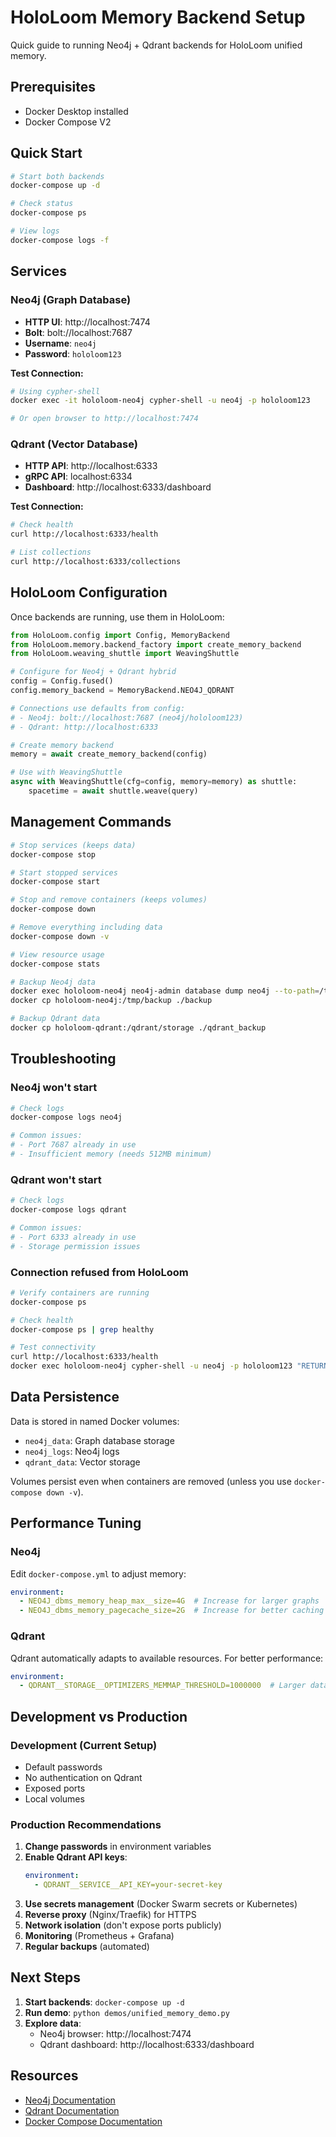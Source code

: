 # HoloLoom Memory Backend Setup

Quick guide to running Neo4j + Qdrant backends for HoloLoom unified memory.

## Prerequisites

- Docker Desktop installed
- Docker Compose V2

## Quick Start

```bash
# Start both backends
docker-compose up -d

# Check status
docker-compose ps

# View logs
docker-compose logs -f
```

## Services

### Neo4j (Graph Database)

- **HTTP UI**: http://localhost:7474
- **Bolt**: bolt://localhost:7687
- **Username**: `neo4j`
- **Password**: `hololoom123`

**Test Connection:**
```bash
# Using cypher-shell
docker exec -it hololoom-neo4j cypher-shell -u neo4j -p hololoom123

# Or open browser to http://localhost:7474
```

### Qdrant (Vector Database)

- **HTTP API**: http://localhost:6333
- **gRPC API**: localhost:6334
- **Dashboard**: http://localhost:6333/dashboard

**Test Connection:**
```bash
# Check health
curl http://localhost:6333/health

# List collections
curl http://localhost:6333/collections
```

## HoloLoom Configuration

Once backends are running, use them in HoloLoom:

```python
from HoloLoom.config import Config, MemoryBackend
from HoloLoom.memory.backend_factory import create_memory_backend
from HoloLoom.weaving_shuttle import WeavingShuttle

# Configure for Neo4j + Qdrant hybrid
config = Config.fused()
config.memory_backend = MemoryBackend.NEO4J_QDRANT

# Connections use defaults from config:
# - Neo4j: bolt://localhost:7687 (neo4j/hololoom123)
# - Qdrant: http://localhost:6333

# Create memory backend
memory = await create_memory_backend(config)

# Use with WeavingShuttle
async with WeavingShuttle(cfg=config, memory=memory) as shuttle:
    spacetime = await shuttle.weave(query)
```

## Management Commands

```bash
# Stop services (keeps data)
docker-compose stop

# Start stopped services
docker-compose start

# Stop and remove containers (keeps volumes)
docker-compose down

# Remove everything including data
docker-compose down -v

# View resource usage
docker-compose stats

# Backup Neo4j data
docker exec hololoom-neo4j neo4j-admin database dump neo4j --to-path=/tmp/backup
docker cp hololoom-neo4j:/tmp/backup ./backup

# Backup Qdrant data
docker cp hololoom-qdrant:/qdrant/storage ./qdrant_backup
```

## Troubleshooting

### Neo4j won't start

```bash
# Check logs
docker-compose logs neo4j

# Common issues:
# - Port 7687 already in use
# - Insufficient memory (needs 512MB minimum)
```

### Qdrant won't start

```bash
# Check logs
docker-compose logs qdrant

# Common issues:
# - Port 6333 already in use
# - Storage permission issues
```

### Connection refused from HoloLoom

```bash
# Verify containers are running
docker-compose ps

# Check health
docker-compose ps | grep healthy

# Test connectivity
curl http://localhost:6333/health
docker exec hololoom-neo4j cypher-shell -u neo4j -p hololoom123 "RETURN 1"
```

## Data Persistence

Data is stored in named Docker volumes:
- `neo4j_data`: Graph database storage
- `neo4j_logs`: Neo4j logs
- `qdrant_data`: Vector storage

Volumes persist even when containers are removed (unless you use `docker-compose down -v`).

## Performance Tuning

### Neo4j

Edit `docker-compose.yml` to adjust memory:

```yaml
environment:
  - NEO4J_dbms_memory_heap_max__size=4G  # Increase for larger graphs
  - NEO4J_dbms_memory_pagecache_size=2G  # Increase for better caching
```

### Qdrant

Qdrant automatically adapts to available resources. For better performance:

```yaml
environment:
  - QDRANT__STORAGE__OPTIMIZERS_MEMMAP_THRESHOLD=1000000  # Larger datasets
```

## Development vs Production

### Development (Current Setup)

- Default passwords
- No authentication on Qdrant
- Exposed ports
- Local volumes

### Production Recommendations

1. **Change passwords** in environment variables
2. **Enable Qdrant API keys**:
   ```yaml
   environment:
     - QDRANT__SERVICE__API_KEY=your-secret-key
   ```
3. **Use secrets management** (Docker Swarm secrets or Kubernetes)
4. **Reverse proxy** (Nginx/Traefik) for HTTPS
5. **Network isolation** (don't expose ports publicly)
6. **Monitoring** (Prometheus + Grafana)
7. **Regular backups** (automated)

## Next Steps

1. **Start backends**: `docker-compose up -d`
2. **Run demo**: `python demos/unified_memory_demo.py`
3. **Explore data**:
   - Neo4j browser: http://localhost:7474
   - Qdrant dashboard: http://localhost:6333/dashboard

## Resources

- [Neo4j Documentation](https://neo4j.com/docs/)
- [Qdrant Documentation](https://qdrant.tech/documentation/)
- [Docker Compose Documentation](https://docs.docker.com/compose/)